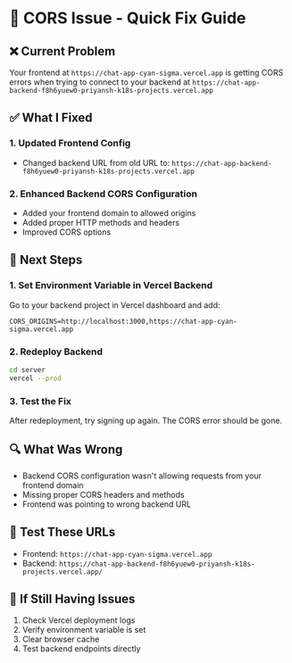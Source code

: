 # 🚨 CORS Issue - Quick Fix Guide

## ❌ Current Problem
Your frontend at `https://chat-app-cyan-sigma.vercel.app` is getting CORS errors when trying to connect to your backend at `https://chat-app-backend-f8h6yuew0-priyansh-k18s-projects.vercel.app`

## ✅ What I Fixed

### 1. Updated Frontend Config
- Changed backend URL from old URL to: `https://chat-app-backend-f8h6yuew0-priyansh-k18s-projects.vercel.app`

### 2. Enhanced Backend CORS Configuration
- Added your frontend domain to allowed origins
- Added proper HTTP methods and headers
- Improved CORS options

## 🚀 Next Steps

### 1. Set Environment Variable in Vercel Backend
Go to your backend project in Vercel dashboard and add:
```
CORS_ORIGINS=http://localhost:3000,https://chat-app-cyan-sigma.vercel.app
```

### 2. Redeploy Backend
```bash
cd server
vercel --prod
```

### 3. Test the Fix
After redeployment, try signing up again. The CORS error should be gone.

## 🔍 What Was Wrong
- Backend CORS configuration wasn't allowing requests from your frontend domain
- Missing proper CORS headers and methods
- Frontend was pointing to wrong backend URL

## 📱 Test These URLs
- Frontend: `https://chat-app-cyan-sigma.vercel.app`
- Backend: `https://chat-app-backend-f8h6yuew0-priyansh-k18s-projects.vercel.app/`

## 🚨 If Still Having Issues
1. Check Vercel deployment logs
2. Verify environment variable is set
3. Clear browser cache
4. Test backend endpoints directly
